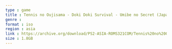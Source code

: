 ```yaml
---
type : game
title : Tennis no Oujisama - Doki Doki Survival - Umibe no Secret (Japan)
genre : 
format : iso
region : asia
link : https://archive.org/download/PS2-ASIA-ROMS321COM/Tennis%20no%20Oujisama%20-%20Doki%20Doki%20Survival%20-%20Umibe%20no%20Secret%20%28Japan%29.7z
size : 1.8GB
---
```

